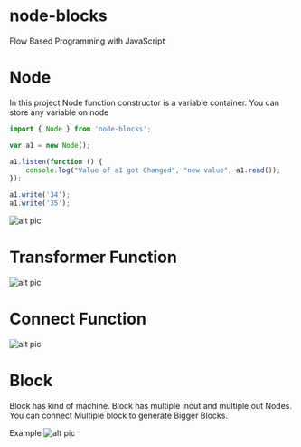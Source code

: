 # node-blocks
Flow Based Programming with JavaScript


# Node
In this project Node function constructor is a variable container. You can store any variable on node

```js
import { Node } from 'node-blocks';

var a1 = new Node();

a1.listen(function () {
	console.log("Value of a1 got Changed", "new value", a1.read());
});

a1.write('34');
a1.write('35');

```

![alt pic](https://raw.githubusercontent.com/nsisodiya/node-blocks/master/images/node.png)

 
# Transformer Function

![alt pic](https://raw.githubusercontent.com/nsisodiya/node-blocks/master/images/transform.png)

# Connect Function

![alt pic](https://raw.githubusercontent.com/nsisodiya/node-blocks/master/images/connect.png)

# Block

Block has kind of machine. Block has multiple inout and multiple out Nodes. You can connect Multiple block to 
 generate Bigger Blocks.
 
 Example 
![alt pic](https://raw.githubusercontent.com/nsisodiya/node-blocks/master/images/adder.png)
